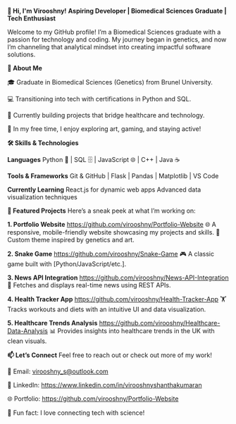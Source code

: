 **👋 Hi, I'm Virooshny!**
**Aspiring Developer | Biomedical Sciences Graduate | Tech Enthusiast**

Welcome to my GitHub profile! I’m a Biomedical Sciences graduate with a passion for technology and coding. My journey began in genetics, and now I’m channeling that analytical mindset into creating impactful software solutions.

**🌟 About Me**

🎓 Graduate in Biomedical Sciences (Genetics) from Brunel University.

💻 Transitioning into tech with certifications in Python and SQL.

🚀 Currently building projects that bridge healthcare and technology.

🎨 In my free time, I enjoy exploring art, gaming, and staying active!

**🛠️ Skills & Technologies**

**Languages**
Python 🐍 | SQL 🗄️ | JavaScript 🌐 | C++ | Java ☕

**Tools & Frameworks**
Git & GitHub | Flask | Pandas | Matplotlib | VS Code

**Currently Learning**
React.js for dynamic web apps
Advanced data visualization techniques

**🚀 Featured Projects**
Here’s a sneak peek at what I’m working on:

**1. Portfolio Website** https://github.com/virooshny/Portfolio-Website
🌐 A responsive, mobile-friendly website showcasing my projects and skills.
🎨 Custom theme inspired by genetics and art.

**2. Snake Game** https://github.com/virooshny/Snake-Game
🎮 A classic game built with [Python/JavaScript/etc.].

**3. News API Integration** https://github.com/virooshny/News-API-Integration
📰 Fetches and displays real-time news using REST APIs.

**4. Health Tracker App** https://github.com/virooshny/Health-Tracker-App
🏋️ Tracks workouts and diets with an intuitive UI and data visualization.

**5. Healthcare Trends Analysis** https://github.com/virooshny/Healthcare-Data-Analysis
📊 Provides insights into healthcare trends in the UK with clean visuals.

**📫 Let’s Connect**
Feel free to reach out or check out more of my work!

💌 Email: virooshny_s@outlook.com

💼 LinkedIn: https://www.linkedin.com/in/virooshnyshanthakumaran

🌐 Portfolio: https://github.com/virooshny/Portfolio-Website

🧬 Fun fact: I love connecting tech with science!

<!---
virooshny/virooshny is a ✨ special ✨ repository because its `README.md` (this file) appears on your GitHub profile.
You can click the Preview link to take a look at your changes.
--->
